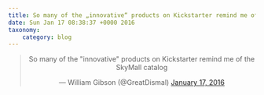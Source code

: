 ```yaml
---
title: So many of the „innovative“ products on Kickstarter remind me of the SkyMall catalog
date: Sun Jan 17 08:38:37 +0000 2016
taxonomy:
    category: blog
---
```

<blockquote class="twitter-tweet" align="center" width="350"><p lang="en" dir="ltr">So many of the &quot;innovative&quot; products on Kickstarter remind me of the SkyMall catalog</p>&mdash; William Gibson (@GreatDismal) <a href="https://twitter.com/GreatDismal/status/688547556515643393">January 17, 2016</a></blockquote>

